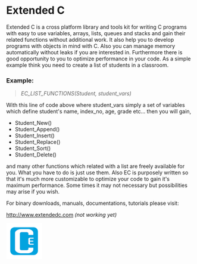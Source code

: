 # Extended C 

Extended C is a cross platform library and tools kit for writing C programs with easy to use variables, arrays, lists, queues and stacks and gain their related functions without additional work. It also help you to develop programs with objects in mind with C. Also you can manage memory automatically without leaks if you are interested in. Furthermore there is good opportunity to you to optimize performance in your code.
As a simple example think you need to create a list of students in a classroom. 

### Example: 

>*EC_LIST_FUNCTIONS(Student, student_vars)* 

With this line of code above where student_vars simply a set of variables which define student's name, index_no, age, grade etc... then you will gain,

- Student_New() 
- Student_Append() 
- Student_Insert() 
- Student_Replace() 
- Student_Sort() 
- Student_Delete() 

and many other functions which related with a list are freely available for you. What you have to do is just use them. Also EC is purposely written so that it's much more customizable to optimize your code to gain it's maximum performance. Some times it may not necessary but possibilities may arise if you wish. 

For binary downloads, manuals, documentations, tutorials please visit: 

<http://www.extendedc.com> *(not working yet)* 

![Logo, Extended C logo ](docs/images/ec96.png) 

